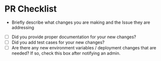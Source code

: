 # PR Checklist

- Briefly describe what changes you are making and the Issue they are addressing
- [ ] Did you provide proper documentation for your new changes?
- [ ] Did you add test cases for your new changes?
- [ ] Are there any new environment variables / deployment changes that are needed? If so, check this box after notifying an admin.
